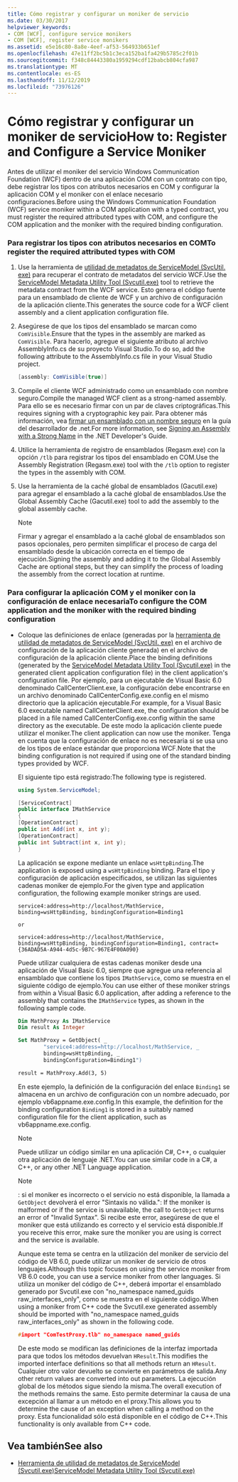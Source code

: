 ```yaml
---
title: Cómo registrar y configurar un moniker de servicio
ms.date: 03/30/2017
helpviewer_keywords:
- COM [WCF], configure service monikers
- COM [WCF], register service monikers
ms.assetid: e5e16c80-8a8e-4eef-af53-564933b651ef
ms.openlocfilehash: 47e11ff2bc5b1c3eca152ba1fa429b5785c2f01b
ms.sourcegitcommit: f348c84443380a1959294cdf12babcb804cfa987
ms.translationtype: MT
ms.contentlocale: es-ES
ms.lasthandoff: 11/12/2019
ms.locfileid: "73976126"
---
```

# <a name="how-to-register-and-configure-a-service-moniker"></a><span data-ttu-id="2a0cb-102">Cómo registrar y configurar un moniker de servicio</span><span class="sxs-lookup"><span data-stu-id="2a0cb-102">How to: Register and Configure a Service Moniker</span></span>
<span data-ttu-id="2a0cb-103">Antes de utilizar el moniker del servicio Windows Communication Foundation (WCF) dentro de una aplicación COM con un contrato con tipo, debe registrar los tipos con atributos necesarios en COM y configurar la aplicación COM y el moniker con el enlace necesario configuraciones.</span><span class="sxs-lookup"><span data-stu-id="2a0cb-103">Before using the Windows Communication Foundation (WCF) service moniker within a COM application with a typed contract, you must register the required attributed types with COM, and configure the COM application and the moniker with the required binding configuration.</span></span>  
  
### <a name="to-register-the-required-attributed-types-with-com"></a><span data-ttu-id="2a0cb-104">Para registrar los tipos con atributos necesarios en COM</span><span class="sxs-lookup"><span data-stu-id="2a0cb-104">To register the required attributed types with COM</span></span>  
  
1. <span data-ttu-id="2a0cb-105">Use la herramienta de [utilidad de metadatos de ServiceModel (SvcUtil. exe)](../../../../docs/framework/wcf/servicemodel-metadata-utility-tool-svcutil-exe.md) para recuperar el contrato de metadatos del servicio WCF.</span><span class="sxs-lookup"><span data-stu-id="2a0cb-105">Use the [ServiceModel Metadata Utility Tool (Svcutil.exe)](../../../../docs/framework/wcf/servicemodel-metadata-utility-tool-svcutil-exe.md) tool to retrieve the metadata contract from the WCF service.</span></span> <span data-ttu-id="2a0cb-106">Esto genera el código fuente para un ensamblado de cliente de WCF y un archivo de configuración de la aplicación cliente.</span><span class="sxs-lookup"><span data-stu-id="2a0cb-106">This generates the source code for a WCF client assembly and a client application configuration file.</span></span>  
  
2. <span data-ttu-id="2a0cb-107">Asegúrese de que los tipos del ensamblado se marcan como `ComVisible`.</span><span class="sxs-lookup"><span data-stu-id="2a0cb-107">Ensure that the types in the assembly are marked as `ComVisible`.</span></span> <span data-ttu-id="2a0cb-108">Para hacerlo, agregue el siguiente atributo al archivo AssemblyInfo.cs de su proyecto Visual Studio.</span><span class="sxs-lookup"><span data-stu-id="2a0cb-108">To do so, add the following attribute to the AssemblyInfo.cs file in your Visual Studio project.</span></span>  
  
    ```csharp
    [assembly: ComVisible(true)]  
    ```  
  
3. <span data-ttu-id="2a0cb-109">Compile el cliente WCF administrado como un ensamblado con nombre seguro.</span><span class="sxs-lookup"><span data-stu-id="2a0cb-109">Compile the managed WCF client as a strong-named assembly.</span></span> <span data-ttu-id="2a0cb-110">Para ello se es necesario firmar con un par de claves criptográficas.</span><span class="sxs-lookup"><span data-stu-id="2a0cb-110">This requires signing with a cryptographic key pair.</span></span> <span data-ttu-id="2a0cb-111">Para obtener más información, vea [firmar un ensamblado con un nombre seguro](https://go.microsoft.com/fwlink/?LinkId=94874) en la guía del desarrollador de .net.</span><span class="sxs-lookup"><span data-stu-id="2a0cb-111">For more information, see [Signing an Assembly with a Strong Name](https://go.microsoft.com/fwlink/?LinkId=94874) in the .NET Developer's Guide.</span></span>  
  
4. <span data-ttu-id="2a0cb-112">Utilice la herramienta de registro de ensamblados (Regasm.exe) con la opción `/tlb` para registrar los tipos del ensamblado en COM.</span><span class="sxs-lookup"><span data-stu-id="2a0cb-112">Use the Assembly Registration (Regasm.exe) tool with the `/tlb` option to register the types in the assembly with COM.</span></span>  
  
5. <span data-ttu-id="2a0cb-113">Use la herramienta de la caché global de ensamblados (Gacutil.exe) para agregar el ensamblado a la caché global de ensamblados.</span><span class="sxs-lookup"><span data-stu-id="2a0cb-113">Use the Global Assembly Cache (Gacutil.exe) tool to add the assembly to the global assembly cache.</span></span>  
  
    > [!NOTE]
    > <span data-ttu-id="2a0cb-114">Firmar y agregar el ensamblado a la caché global de ensamblados son pasos opcionales, pero permiten simplificar el proceso de carga del ensamblado desde la ubicación correcta en el tiempo de ejecución.</span><span class="sxs-lookup"><span data-stu-id="2a0cb-114">Signing the assembly and adding it to the Global Assembly Cache are optional steps, but they can simplify the process of loading the assembly from the correct location at runtime.</span></span>  
  
### <a name="to-configure-the-com-application-and-the-moniker-with-the-required-binding-configuration"></a><span data-ttu-id="2a0cb-115">Para configurar la aplicación COM y el moniker con la configuración de enlace necesaria</span><span class="sxs-lookup"><span data-stu-id="2a0cb-115">To configure the COM application and the moniker with the required binding configuration</span></span>  
  
- <span data-ttu-id="2a0cb-116">Coloque las definiciones de enlace (generadas por la [herramienta de utilidad de metadatos de ServiceModel (SvcUtil. exe)](../../../../docs/framework/wcf/servicemodel-metadata-utility-tool-svcutil-exe.md) en el archivo de configuración de la aplicación cliente generada) en el archivo de configuración de la aplicación cliente.</span><span class="sxs-lookup"><span data-stu-id="2a0cb-116">Place the binding definitions (generated by the [ServiceModel Metadata Utility Tool (Svcutil.exe)](../../../../docs/framework/wcf/servicemodel-metadata-utility-tool-svcutil-exe.md) in the generated client application configuration file) in the client application's configuration file.</span></span> <span data-ttu-id="2a0cb-117">Por ejemplo, para un ejecutable de Visual Basic 6.0 denominado CallCenterClient.exe, la configuración debe encontrarse en un archivo denominado CallCenterConfig.exe.config en el mismo directorio que la aplicación ejecutable.</span><span class="sxs-lookup"><span data-stu-id="2a0cb-117">For example, for a Visual Basic 6.0 executable named CallCenterClient.exe, the configuration should be placed in a file named CallCenterConfig.exe.config within the same directory as the executable.</span></span> <span data-ttu-id="2a0cb-118">De este modo la aplicación cliente puede utilizar el moniker.</span><span class="sxs-lookup"><span data-stu-id="2a0cb-118">The client application can now use the moniker.</span></span> <span data-ttu-id="2a0cb-119">Tenga en cuenta que la configuración de enlace no es necesaria si se usa uno de los tipos de enlace estándar que proporciona WCF.</span><span class="sxs-lookup"><span data-stu-id="2a0cb-119">Note that the binding configuration is not required if using one of the standard binding types provided by WCF.</span></span>  
  
     <span data-ttu-id="2a0cb-120">El siguiente tipo está registrado:</span><span class="sxs-lookup"><span data-stu-id="2a0cb-120">The following type is registered.</span></span>  
  
    ```csharp  
    using System.ServiceModel;  
  
    [ServiceContract]   
    public interface IMathService   
    {  
    [OperationContract]  
    public int Add(int x, int y);  
    [OperationContract]  
    public int Subtract(int x, int y);  
    }  
    ```  
  
     <span data-ttu-id="2a0cb-121">La aplicación se expone mediante un enlace `wsHttpBinding`.</span><span class="sxs-lookup"><span data-stu-id="2a0cb-121">The application is exposed using a `wsHttpBinding` binding.</span></span> <span data-ttu-id="2a0cb-122">Para el tipo y configuración de aplicación especificados, se utilizan las siguientes cadenas moniker de ejemplo.</span><span class="sxs-lookup"><span data-stu-id="2a0cb-122">For the given type and application configuration, the following example moniker strings are used.</span></span>  
  
    ``` 
    service4:address=http://localhost/MathService, binding=wsHttpBinding, bindingConfiguration=Binding1  
    ```  
  
     `or`  
  
    ``` 
    service4:address=http://localhost/MathService, binding=wsHttpBinding, bindingConfiguration=Binding1, contract={36ADAD5A-A944-4d5c-9B7C-967E4F00A090}  
    ```  
  
     <span data-ttu-id="2a0cb-123">Puede utilizar cualquiera de estas cadenas moniker desde una aplicación de Visual Basic 6.0, siempre que agregue una referencia al ensamblado que contiene los tipos `IMathService`, como se muestra en el siguiente código de ejemplo.</span><span class="sxs-lookup"><span data-stu-id="2a0cb-123">You can use either of these moniker strings from within a Visual Basic 6.0 application, after adding a reference to the assembly that contains the `IMathService` types, as shown in the following sample code.</span></span>  
  
    ```vb
    Dim MathProxy As IMathService  
    Dim result As Integer  
  
    Set MathProxy = GetObject( _  
            "service4:address=http://localhost/MathService, _  
            binding=wsHttpBinding, _  
            bindingConfiguration=Binding1")  
  
    result = MathProxy.Add(3, 5)  
    ```  
  
     <span data-ttu-id="2a0cb-124">En este ejemplo, la definición de la configuración del enlace `Binding1` se almacena en un archivo de configuración con un nombre adecuado, por ejemplo vb6appname.exe.config.</span><span class="sxs-lookup"><span data-stu-id="2a0cb-124">In this example, the definition for the binding configuration `Binding1` is stored in a suitably named configuration file for the client application, such as vb6appname.exe.config.</span></span>  
  
    > [!NOTE]
    > <span data-ttu-id="2a0cb-125">Puede utilizar un código similar en una aplicación C#, C++, o cualquier otra aplicación de lenguaje .NET.</span><span class="sxs-lookup"><span data-stu-id="2a0cb-125">You can use similar code in a C#, a C++, or any other .NET Language application.</span></span>  
  
    > [!NOTE]
    > <span data-ttu-id="2a0cb-126">: si el moniker es incorrecto o el servicio no está disponible, la llamada a `GetObject` devolverá el error "Sintaxis no válida."</span><span class="sxs-lookup"><span data-stu-id="2a0cb-126">: If the moniker is malformed or if the service is unavailable, the call to `GetObject` returns an error of "Invalid Syntax".</span></span> <span data-ttu-id="2a0cb-127">Si recibe este error, asegúrese de que el moniker que está utilizando es correcto y el servicio está disponible.</span><span class="sxs-lookup"><span data-stu-id="2a0cb-127">If you receive this error, make sure the moniker you are using is correct and the service is available.</span></span>  
  
     <span data-ttu-id="2a0cb-128">Aunque este tema se centra en la utilización del moniker de servicio del código de VB 6.0, puede utilizar un moniker de servicio de otros lenguajes.</span><span class="sxs-lookup"><span data-stu-id="2a0cb-128">Although this topic focuses on using the service moniker from VB 6.0 code, you can use a service moniker from other languages.</span></span> <span data-ttu-id="2a0cb-129">Si utiliza un moniker del código de C++, deberá importar el ensamblado generado por Svcutil.exe con "no_namespace named_guids raw_interfaces_only", como se muestra en el siguiente código.</span><span class="sxs-lookup"><span data-stu-id="2a0cb-129">When using a moniker from C++ code the Svcutil.exe generated assembly should be imported with "no_namespace named_guids raw_interfaces_only" as shown in the following code.</span></span>  
  
    ```cpp
    #import "ComTestProxy.tlb" no_namespace named_guids  
    ```  
  
     <span data-ttu-id="2a0cb-130">De este modo se modifican las definiciones de la interfaz importada para que todos los métodos devuelvan `HResult`.</span><span class="sxs-lookup"><span data-stu-id="2a0cb-130">This modifies the imported interface definitions so that all methods return an `HResult`.</span></span> <span data-ttu-id="2a0cb-131">Cualquier otro valor devuelto se convierte en parámetros de salida.</span><span class="sxs-lookup"><span data-stu-id="2a0cb-131">Any other return values are converted into out parameters.</span></span> <span data-ttu-id="2a0cb-132">La ejecución global de los métodos sigue siendo la misma.</span><span class="sxs-lookup"><span data-stu-id="2a0cb-132">The overall execution of the methods remains the same.</span></span> <span data-ttu-id="2a0cb-133">Esto permite determinar la causa de una excepción al llamar a un método en el proxy.</span><span class="sxs-lookup"><span data-stu-id="2a0cb-133">This allows you to determine the cause of an exception when calling a method on the proxy.</span></span> <span data-ttu-id="2a0cb-134">Esta funcionalidad sólo está disponible en el código de C++.</span><span class="sxs-lookup"><span data-stu-id="2a0cb-134">This functionality is only available from C++ code.</span></span>  
  
## <a name="see-also"></a><span data-ttu-id="2a0cb-135">Vea también</span><span class="sxs-lookup"><span data-stu-id="2a0cb-135">See also</span></span>

- [<span data-ttu-id="2a0cb-136">Herramienta de utilidad de metadatos de ServiceModel (Svcutil.exe)</span><span class="sxs-lookup"><span data-stu-id="2a0cb-136">ServiceModel Metadata Utility Tool (Svcutil.exe)</span></span>](../../../../docs/framework/wcf/servicemodel-metadata-utility-tool-svcutil-exe.md)
